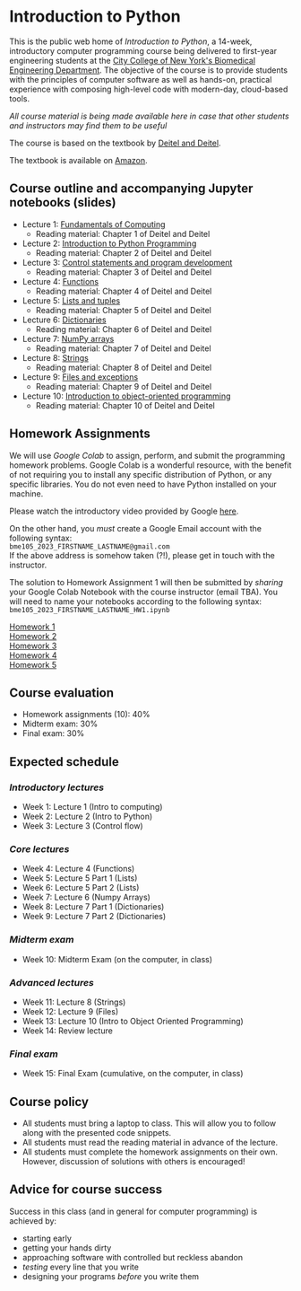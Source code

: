 # Introduction to Python
This is the public web home of _Introduction to Python_, a 14-week, introductory computer programming course being delivered to first-year engineering students at the [City College of New York's Biomedical Engineering Department](https://www.ccny.cuny.edu/bme). The objective of the course is to provide students with the principles of computer software as well as hands-on, practical experience with composing high-level code with modern-day, cloud-based tools. 

_All course material is being made available here in case that other students and instructors may find them to be useful_

The course is based on the textbook by [Deitel and Deitel](https://deitel.com/intro-to-python-for-computer-science-and-data-science/). 

The textbook is available on [Amazon](https://www.amazon.com/Intro-Python-Computer-Science-Data/dp/0135404673).

## Course outline and accompanying Jupyter notebooks (slides)
* Lecture 1: [Fundamentals of Computing](https://github.com/dmochow/intro_to_python/blob/main/L01.ipynb)
  * Reading material: Chapter 1 of Deitel and Deitel
* Lecture 2: [Introduction to Python Programming](https://github.com/dmochow/intro_to_python/blob/main/L02.ipynb)
  * Reading material: Chapter 2 of Deitel and Deitel
* Lecture 3: [Control statements and program development](https://github.com/dmochow/intro_to_python/blob/main/L03.ipynb)
  * Reading material: Chapter 3 of Deitel and Deitel
* Lecture 4: [Functions](https://github.com/dmochow/intro_to_python/blob/main/L04.ipynb)
  * Reading material: Chapter 4 of Deitel and Deitel
* Lecture 5: [Lists and tuples](https://github.com/dmochow/intro_to_python/blob/main/L05.ipynb)
  * Reading material: Chapter 5 of Deitel and Deitel
* Lecture 6: [Dictionaries](https://github.com/dmochow/intro_to_python/blob/main/L06.ipynb)
  * Reading material: Chapter 6 of Deitel and Deitel
* Lecture 7: [NumPy arrays](https://github.com/dmochow/intro_to_python/blob/main/L07.ipynb)
  * Reading material: Chapter 7 of Deitel and Deitel
* Lecture 8: [Strings](https://github.com/dmochow/intro_to_python/blob/main/L08.ipynb)
  * Reading material: Chapter 8 of Deitel and Deitel
* Lecture 9: [Files and exceptions](https://github.com/dmochow/intro_to_python/blob/main/L09.ipynb)
  * Reading material: Chapter 9 of Deitel and Deitel
* Lecture 10: [Introduction to object-oriented programming](https://github.com/dmochow/intro_to_python/blob/main/L10.ipynb)
  * Reading material: Chapter 10 of Deitel and Deitel

## Homework Assignments
We will use _Google Colab_ to assign, perform, and submit the programming homework problems. Google Colab is a wonderful resource, with the benefit of not requiring you to install any specific distribution of Python, or any specific libraries. You do not even need to have Python installed on your machine.

Please watch the introductory video provided by Google [here](https://colab.research.google.com/). 

On the other hand, you _must_ create a Google Email account with the following syntax: <br>
```bme105_2023_FIRSTNAME_LASTNAME@gmail.com``` <br>
If the above address is somehow taken (?!), please get in touch with the instructor. 

The solution to Homework Assignment 1 will then be submitted by _sharing_ your Google Colab Notebook with the course instructor (email TBA). You will need to name your notebooks according to the following syntax: <br>
```bme105_2023_FIRSTNAME_LASTNAME_HW1.ipynb``` <br>

[Homework 1](https://github.com/dmochow/intro_to_python/blob/main/bme_105_homework1.pdf) <br>
[Homework 2](https://github.com/dmochow/intro_to_python/blob/main/bme_105_homework2.ipynb) <br>
[Homework 3](https://github.com/dmochow/intro_to_python/blob/main/bme_105_homework3.ipynb) <br>
[Homework 4](https://github.com/dmochow/intro_to_python/blob/main/bme_105_homework4.ipynb) <br>
[Homework 5](https://github.com/dmochow/intro_to_python/blob/main/bme_105_homework5.ipynb) <br>

## Course evaluation 
* Homework assignments (10): 40%
* Midterm exam: 30%
* Final exam: 30%


## Expected schedule
### _Introductory lectures_
* Week 1: Lecture 1 (Intro to computing)
* Week 2: Lecture 2 (Intro to Python)
* Week 3: Lecture 3 (Control flow)

### _Core lectures_
* Week 4: Lecture 4 (Functions)
* Week 5: Lecture 5 Part 1 (Lists)
* Week 6: Lecture 5 Part 2 (Lists)
* Week 7: Lecture 6 (Numpy Arrays)
* Week 8: Lecture 7 Part 1 (Dictionaries)
* Week 9: Lecture 7 Part 2 (Dictionaries)

### _Midterm exam_
* Week 10: Midterm Exam (on the computer, in class)

### _Advanced lectures_
* Week 11: Lecture 8 (Strings)
* Week 12: Lecture 9 (Files)
* Week 13: Lecture 10 (Intro to Object Oriented Programming)
* Week 14: Review lecture

### _Final exam_
* Week 15: Final Exam (cumulative, on the computer, in class)

## Course policy
* All students must bring a laptop to class. This will allow you to follow along with the presented code snippets.
* All students must read the reading material in advance of the lecture.
* All students must complete the homework assignments on their own. However, discussion of solutions with others is encouraged!

## Advice for course success
Success in this class (and in general for computer programming) is achieved by:
* starting early
* getting your hands dirty
* approaching software with controlled but reckless abandon
* _testing_ every line that you write
* designing your programs _before_ you write them

